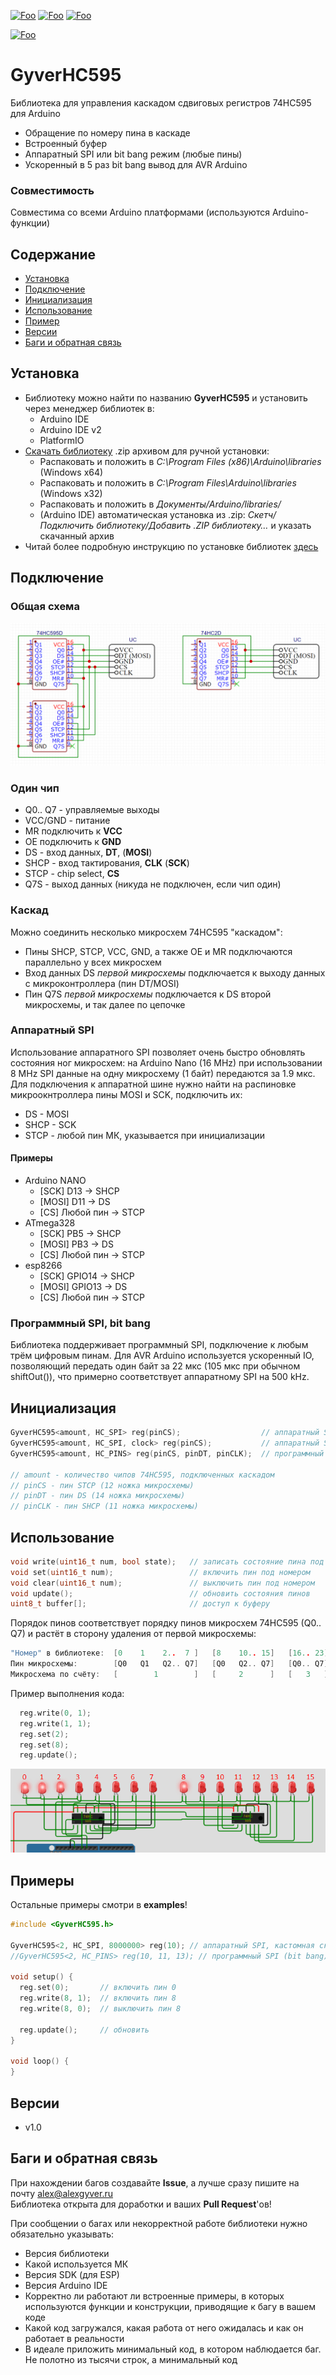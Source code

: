 [![Foo](https://img.shields.io/badge/Version-1.0-brightgreen.svg?style=flat-square)](#versions)
[![Foo](https://img.shields.io/badge/Website-AlexGyver.ru-blue.svg?style=flat-square)](https://alexgyver.ru/)
[![Foo](https://img.shields.io/badge/%E2%82%BD$%E2%82%AC%20%D0%9D%D0%B0%20%D0%BF%D0%B8%D0%B2%D0%BE-%D1%81%20%D1%80%D1%8B%D0%B1%D0%BA%D0%BE%D0%B9-orange.svg?style=flat-square)](https://alexgyver.ru/support_alex/)

[![Foo](https://img.shields.io/badge/README-ENGLISH-brightgreen.svg?style=for-the-badge)](https://github-com.translate.goog/GyverLibs/GyverHC595?_x_tr_sl=ru&_x_tr_tl=en)

# GyverHC595
Библиотека для управления каскадом сдвиговых регистров 74HC595 для Arduino
- Обращение по номеру пина в каскаде
- Встроенный буфер
- Аппаратный SPI или bit bang режим (любые пины)
- Ускоренный в 5 раз bit bang вывод для AVR Arduino

### Совместимость
Совместима со всеми Arduino платформами (используются Arduino-функции)

## Содержание
- [Установка](#install)
- [Подключение](#wiring)
- [Инициализация](#init)
- [Использование](#usage)
- [Пример](#example)
- [Версии](#versions)
- [Баги и обратная связь](#feedback)

<a id="install"></a>
## Установка
- Библиотеку можно найти по названию **GyverHC595** и установить через менеджер библиотек в:
    - Arduino IDE
    - Arduino IDE v2
    - PlatformIO
- [Скачать библиотеку](https://github.com/GyverLibs/GyverHC595/archive/refs/heads/main.zip) .zip архивом для ручной установки:
    - Распаковать и положить в *C:\Program Files (x86)\Arduino\libraries* (Windows x64)
    - Распаковать и положить в *C:\Program Files\Arduino\libraries* (Windows x32)
    - Распаковать и положить в *Документы/Arduino/libraries/*
    - (Arduino IDE) автоматическая установка из .zip: *Скетч/Подключить библиотеку/Добавить .ZIP библиотеку…* и указать скачанный архив
- Читай более подробную инструкцию по установке библиотек [здесь](https://alexgyver.ru/arduino-first/#%D0%A3%D1%81%D1%82%D0%B0%D0%BD%D0%BE%D0%B2%D0%BA%D0%B0_%D0%B1%D0%B8%D0%B1%D0%BB%D0%B8%D0%BE%D1%82%D0%B5%D0%BA)

<a id="wiring"></a>
## Подключение
### Общая схема
![scheme](/doc/scheme.png)

### Один чип
- Q0.. Q7 - управляемые выходы
- VCC/GND - питание
- MR подключить к **VCC**
- OE подключить к **GND**
- DS - вход данных, **DT**, (**MOSI**)
- SHCP - вход тактирования, **CLK** (**SCK**)
- STCP - chip select, **CS**
- Q7S - выход данных (никуда не подключен, если чип один)

### Каскад
Можно соединить несколько микросхем 74HC595 "каскадом":
- Пины SHCP, STCP, VCC, GND, а также OE и MR подключаются параллельно у всех микросхем
- Вход данных DS *первой микросхемы* подключается к выходу данных с микроконтроллера (пин DT/MOSI)
- Пин Q7S *первой микросхемы* подключается к DS второй микросхемы, и так далее по цепочке

### Аппаратный SPI
Использование аппаратного SPI позволяет очень быстро обновлять состояния ног микросхем: 
на Arduino Nano (16 MHz) при использовании 8 MHz SPI данные на одну микросхему (1 байт) передаются за 1.9 мкс.  
Для подключения к аппаратной шине нужно найти на распиновке микроокнтроллера пины MOSI и SCK, подключить их:
- DS - MOSI
- SHCP - SCK
- STCP - любой пин МК, указывается при инициализации

#### Примеры
- Arduino NANO
  - [SCK] D13 -> SHCP
  - [MOSI] D11 -> DS
  - [CS] Любой пин -> STCP
- ATmega328
  - [SCK] PB5 -> SHCP
  - [MOSI] PB3 -> DS
  - [CS] Любой пин -> STCP
- esp8266
  - [SCK] GPIO14 -> SHCP
  - [MOSI] GPIO13 -> DS
  - [CS] Любой пин -> STCP

### Программный SPI, bit bang
Библиотека поддерживает программный SPI, подключение к любым трём цифровым пинам. Для AVR Arduino 
используется ускоренный IO, позволяющий передать один байт за 22 мкс (105 мкс при обычном shiftOut()), 
что примерно соответствует аппаратному SPI на 500 kHz.

<a id="init"></a>
## Инициализация
```cpp
GyverHC595<amount, HC_SPI> reg(pinCS);                  // аппаратный SPI, скорость 4MHz (по умолч.)
GyverHC595<amount, HC_SPI, clock> reg(pinCS);           // аппаратный SPI, кастомная скорость
GyverHC595<amount, HC_PINS> reg(pinCS, pinDT, pinCLK);  // программный SPI (bit bang)

// amount - количество чипов 74HC595, подключенных каскадом
// pinCS - пин STCP (12 ножка микросхемы)
// pinDT - пин DS (14 ножка микросхемы)
// pinCLK - пин SHCP (11 ножка микросхемы)
```

<a id="usage"></a>
## Использование
```cpp
void write(uint16_t num, bool state);   // записать состояние пина под номером
void set(uint16_t num);                 // включить пин под номером
void clear(uint16_t num);               // выключить пин под номером
void update();                          // обновить состояния пинов
uint8_t buffer[];                       // доступ к буферу
```
Порядок пинов соответствует порядку пинов микросхем 74HC595 (Q0.. Q7) и растёт в сторону удаления от первой микросхемы:  
```cpp
"Номер" в библиотеке:  [0    1    2..  7 ]   [8    10.. 15]   [16.. 23]
Пин микросхемы:        [Q0   Q1   Q2.. Q7]   [Q0   Q2.. Q7]   [Q0.. Q7]
Микросхема по счёту:   [        1        ]   [     2      ]   [   3   ]
```

Пример выполнения кода:
```cpp
  reg.write(0, 1);
  reg.write(1, 1);
  reg.set(2);
  reg.set(8);
  reg.update();
```
![scheme](/doc/examp.png)

<a id="example"></a>
## Примеры
Остальные примеры смотри в **examples**!
```cpp
#include <GyverHC595.h>

GyverHC595<2, HC_SPI, 8000000> reg(10); // аппаратный SPI, кастомная скорость
//GyverHC595<2, HC_PINS> reg(10, 11, 13); // программный SPI (bit bang)

void setup() {
  reg.set(0);       // включить пин 0
  reg.write(8, 1);  // включить пин 8
  reg.write(8, 0);  // выключить пин 8
  
  reg.update();     // обновить
}

void loop() {
}
```

<a id="versions"></a>
## Версии
- v1.0

<a id="feedback"></a>
## Баги и обратная связь
При нахождении багов создавайте **Issue**, а лучше сразу пишите на почту [alex@alexgyver.ru](mailto:alex@alexgyver.ru)  
Библиотека открыта для доработки и ваших **Pull Request**'ов!


При сообщении о багах или некорректной работе библиотеки нужно обязательно указывать:
- Версия библиотеки
- Какой используется МК
- Версия SDK (для ESP)
- Версия Arduino IDE
- Корректно ли работают ли встроенные примеры, в которых используются функции и конструкции, приводящие к багу в вашем коде
- Какой код загружался, какая работа от него ожидалась и как он работает в реальности
- В идеале приложить минимальный код, в котором наблюдается баг. Не полотно из тысячи строк, а минимальный код
